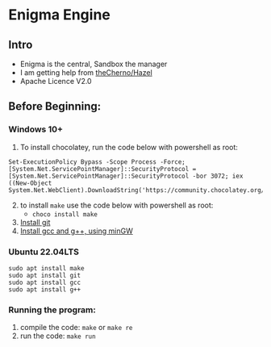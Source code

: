 # Enigma Engine
## Intro
- Enigma is the central, Sandbox the manager
- I am getting help from [theCherno/Hazel](https://github.com/TheCherno/Hazel)
- Apache Licence V2.0

## Before Beginning:
### Windows 10+
1) To install chocolatey, run the code below with powershell as root:
```
Set-ExecutionPolicy Bypass -Scope Process -Force; [System.Net.ServicePointManager]::SecurityProtocol = [System.Net.ServicePointManager]::SecurityProtocol -bor 3072; iex ((New-Object System.Net.WebClient).DownloadString('https://community.chocolatey.org/install.ps1'))
```

2) to install `make` use the code below with powershell as root:
    - `choco install make`
3) [Install git](https://gitforwindows.org/)
4) [Install gcc and g++, using minGW](https://www.mingw-w64.org/)

### Ubuntu 22.04LTS
```
sudo apt install make
sudo apt install git
sudo apt install gcc
sudo apt install g++
```

### Running the program:

1) compile the code: `make` or `make re`
2) run the code: `make run`
